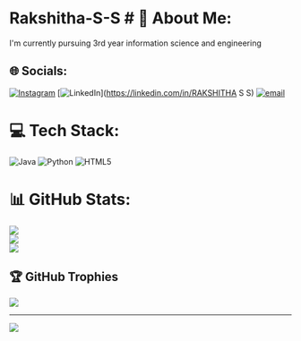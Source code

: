 # Rakshitha-S-S # 💫 About Me:
I'm currently pursuing 3rd year information science and engineering <br>


## 🌐 Socials:
[![Instagram](https://img.shields.io/badge/Instagram-%23E4405F.svg?logo=Instagram&logoColor=white)](https://instagram.com/_rakshithanaik07) [![LinkedIn](https://img.shields.io/badge/LinkedIn-%230077B5.svg?logo=linkedin&logoColor=white)](https://linkedin.com/in/RAKSHITHA S S) [![email](https://img.shields.io/badge/Email-D14836?logo=gmail&logoColor=white)](mailto:rakshithasnaik16@gmail.com) 

# 💻 Tech Stack:
![Java](https://img.shields.io/badge/java-%23ED8B00.svg?style=for-the-badge&logo=openjdk&logoColor=white) ![Python](https://img.shields.io/badge/python-3670A0?style=for-the-badge&logo=python&logoColor=ffdd54) ![HTML5](https://img.shields.io/badge/html5-%23E34F26.svg?style=for-the-badge&logo=html5&logoColor=white)
# 📊 GitHub Stats:
![](https://github-readme-stats.vercel.app/api?username=Rakshitha-S-S&theme=dark&hide_border=false&include_all_commits=false&count_private=false)<br/>
![](https://nirzak-streak-stats.vercel.app/?user=Rakshitha-S-S&theme=dark&hide_border=false)<br/>
![](https://github-readme-stats.vercel.app/api/top-langs/?username=Rakshitha-S-S&theme=dark&hide_border=false&include_all_commits=false&count_private=false&layout=compact)

## 🏆 GitHub Trophies
![](https://github-profile-trophy.vercel.app/?username=Rakshitha-S-S&theme=radical&no-frame=false&no-bg=true&margin-w=4)

---
[![](https://visitcount.itsvg.in/api?id=Rakshitha-S-S&icon=0&color=0)](https://visitcount.itsvg.in)

<!-- Proudly created with GPRM ( https://gprm.itsvg.in ) -->
